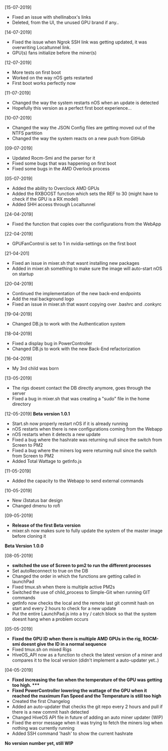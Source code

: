 [15-07-2019]
- Fixed an issue with shellinabox's links
- Deleted, from the UI, the unused GPU brand if any..

[14-07-2019]
- Fixed the issue when Ngrok SSH link was getting updated, it was overwriting Localtunnel link.
- GPU(s) fans initialize before the miner(s)

[12-07-2019]
- More tests on first boot
- Worked on the way nOS gets restarted
- First boot works perfectly now 

[11-07-2019]
- Changed the way the system restarts nOS when an update is detected
- Hopefully this version as a perfect first boot experience...

[10-07-2019]
- Changed the way the JSON Config files are getting moved out of the NTFS partition
- Changed the way the system reacts on a new push from GitHub

[09-07-2019]
- Updated Rocm-Smi and the parser for it
- Fixed some bugs that was happening on first boot
- Fixed some bugs in the AMD Overlock process

[05-07-2019]

- Added the ability to Overclock AMD GPUs
- Added the RXBOOST function which sets the REF to 30 (might have to check if the GPU is a RX model)
- Added SHH access through Localtunnel

[24-04-2019]

- Fixed the function that copies over the configurations from the WebApp

[22-04-2019]

- GPUFanControl is set to 1 in nvidia-settings on the first boot

[21-04-201]

- Fixed an issue in mixer.sh that wasnt installing new packages
- Added in mixer.sh something to make sure the image will auto-start nOS on startup

[20-04-2019]

- Continued the implementation of the new back-end endpoints
- Add the real background logo
- Fixed an issue in mixer.sh that wasnt copying over .bashrc and .conkyrc

[19-04-2019]

- Changed DB.js to work with the Authentication system

[18-04-2019]

- Fixed a display bug in PowerController
- Changed DB.js to work with the new Back-End refactorization

[16-04-2019]

- My 3rd child was born

[13-05-2019]

- The rigs doesnt contact the DB directly anymore, goes through the server
- Fixed a bug in mixer.sh that was creating a "sudo" file in the home directory

[12-05-2019] **Beta version 1.0.1**

- Start.sh now properly restart nOS if it is already running
- nOS restarts when there is new configurations coming from the Webapp
- nOS restarts when it detects a new update
- Fixed a bug where the hashrate was returning null since the switch from Screen to PM2
- Fixed a bug where the miners log were returning null since the switch from Screen to PM2
- Added Total Wattage to getInfo.js

[11-05-2019]

- Added the capacity to the Webapp to send external commands

[10-05-2019]

- New i3status bar design
- Changed dmenu to rofi

[09-05-2019]

- **Release of the first Beta version**
- mixer.sh now makes sure to fully update the system of the master image before cloning it

**Beta Version 1.0.0**

[08-05-2019]

- **switched the use of Screen to pm2 to run the different processes**
- Set autoReconnect to true on the DB
- Changed the order in which the functions are getting called in launchPad
- Fixed tmux.sh when there is multiple active PM2s
- Switched the use of child_process to Simple-Git when running GIT commands
- getInfo now checks the local and the remote last git commit hash on start and every 2 hours to check for a new update
- Put the entire LaunchPad.js into a try / catch block so that the system doesnt hang when a problem occurs

[05-05-2019]

- **Fixed the GPU ID when there is multiple AMD GPUs in the rig, ROCM-smi doesnt give the ID in a normal sequence**
- Fixed tmux.sh on mixed Rigs
- HiveOS_API now as a function to check the latest version of a miner and compares it to the local version (didn't implement a auto-updater yet..)

[04-05-2019]

- **Fixed increasing the fan when the temperature of the GPU was getting too high. \*\*\***
- **Fixed PowerController lowering the wattage of the GPU when it reached the maximum Fan Speed and the Temperature is still too high**
- Created the first Changelog
- Added an auto-updater that checks the git repo every 2 hours and pull if there is a new commit hash detected
- Changed HiveOS API file in future of adding an auto miner updater (WIP)
- Fixed the error message when it was trying to fetch the miners log when nothing was currently running
- Added SSH command 'hash' to show the current hashrate

**No version number yet, still WIP**
